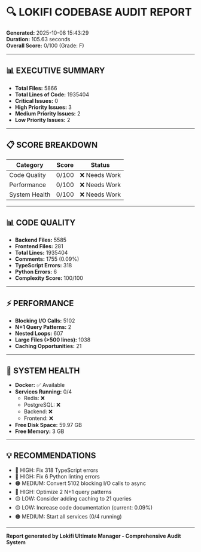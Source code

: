 # 🔍 LOKIFI CODEBASE AUDIT REPORT

**Generated:** 2025-10-08 15:43:29  
**Duration:** 105.63 seconds  
**Overall Score:** 0/100 (Grade: F)

---

## 📊 EXECUTIVE SUMMARY

- **Total Files:** 5866
- **Total Lines of Code:** 1935404
- **Critical Issues:** 0
- **High Priority Issues:** 3
- **Medium Priority Issues:** 2
- **Low Priority Issues:** 2

---

## 📋 SCORE BREAKDOWN

| Category | Score | Status |
|----------|-------|--------|
| Code Quality | 0/100 | ❌ Needs Work |
| Performance | 0/100 | ❌ Needs Work |
| System Health | 0/100 | ❌ Needs Work |

---

## 📊 CODE QUALITY

- **Backend Files:** 5585
- **Frontend Files:** 281
- **Total Lines:** 1935404
- **Comments:** 1755 (0.09%)
- **TypeScript Errors:** 318
- **Python Errors:** 6
- **Complexity Score:** 100/100

---

## ⚡ PERFORMANCE

- **Blocking I/O Calls:** 5102
- **N+1 Query Patterns:** 2
- **Nested Loops:** 607
- **Large Files (>500 lines):** 1038
- **Caching Opportunities:** 21

---

## 🏥 SYSTEM HEALTH

- **Docker:** ✅ Available
- **Services Running:** 0/4
  - Redis: ❌
  - PostgreSQL: ❌
  - Backend: ❌
  - Frontend: ❌
- **Free Disk Space:** 59.97 GB
- **Free Memory:** 3 GB

---

## 💡 RECOMMENDATIONS

- 🔴 HIGH: Fix 318 TypeScript errors
- 🔴 HIGH: Fix 6 Python linting errors
- 🟠 MEDIUM: Convert 5102 blocking I/O calls to async
- 🔴 HIGH: Optimize 2 N+1 query patterns
- 🟡 LOW: Consider adding caching to 21 queries
- 🟡 LOW: Increase code documentation (current: 0.09%)
- 🟠 MEDIUM: Start all services (0/4 running)

---

**Report generated by Lokifi Ultimate Manager - Comprehensive Audit System**
